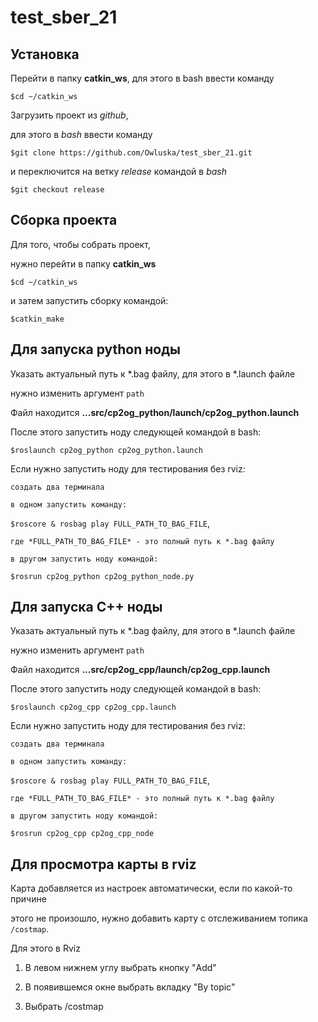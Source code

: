 # test_sber_21

## Установка

Перейти в папку **catkin_ws**, для этого в bash ввести команду

```$cd ~/catkin_ws```

Загрузить проект из *github*,

для этого в *bash* ввести команду

 ```$git clone https://github.com/Owluska/test_sber_21.git```

и переключится на ветку *release* командой в *bash*

```$git checkout release```

## Сборка проекта

Для того, чтобы собрать проект,

нужно перейти в папку **catkin_ws**

 ```$cd ~/catkin_ws```

и затем запустить сборку командой:

 ```$catkin_make```

## Для запуска python ноды

Указать актуальный путь к *.bag файлу, для этого в *.launch файле

нужно изменить аргумент ```path```

Файл находится **...src/cp2og_python/launch/cp2og_python.launch**

После этого запустить ноду следующей командой в bash:

 ```$roslaunch cp2og_python cp2og_python.launch```

 Если нужно запустить ноду для тестирования без rviz:

    создать два терминала

    в одном запустить команду:

```$roscore & rosbag play FULL_PATH_TO_BAG_FILE```,

    где *FULL_PATH_TO_BAG_FILE* - это полный путь к *.bag файлу

    в другом запустить ноду командой:

 ```$rosrun cp2og_python cp2og_python_node.py``` 
  
## Для запуска C++ ноды

Указать актуальный путь к *.bag файлу, для этого в *.launch файле

нужно изменить аргумент ```path```

Файл находится **...src/cp2og_cpp/launch/cp2og_cpp.launch**

После этого запустить ноду следующей командой в bash:

 ```$roslaunch cp2og_cpp cp2og_cpp.launch```

 Если нужно запустить ноду для тестирования без rviz:

    создать два терминала

    в одном запустить команду:

```$roscore & rosbag play FULL_PATH_TO_BAG_FILE```,

    где *FULL_PATH_TO_BAG_FILE* - это полный путь к *.bag файлу

    в другом запустить ноду командой:

 ```$rosrun cp2og_cpp cp2og_cpp_node``` 

 ## Для просмотра карты в rviz

Карта добавляется из настроек автоматически, если по какой-то причине 

этого не произошло, нужно добавить карту с отслеживанием топика ```/costmap```.

 Для этого в Rviz

1. В левом нижнем углу выбрать кнопку "Add"

2. В появившемся окне выбрать вкладку "By topic"

3. Выбрать /costmap
